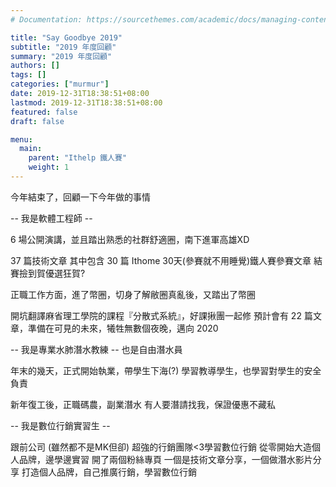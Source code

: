 ```yaml
---
# Documentation: https://sourcethemes.com/academic/docs/managing-content/

title: "Say Goodbye 2019"
subtitle: "2019 年度回顧"
summary: "2019 年度回顧"
authors: []
tags: []
categories: ["murmur"]
date: 2019-12-31T18:38:51+08:00
lastmod: 2019-12-31T18:38:51+08:00
featured: false
draft: false

menu:
  main:
    parent: "Ithelp 鐵人賽"
    weight: 1
---
```


今年結束了，回顧一下今年做的事情

-- 我是軟體工程師 --

6 場公開演講，並且踏出熟悉的社群舒適圈，南下進軍高雄XD

37 篇技術文章
其中包含 30 篇 Ithome 30天(參賽就不用睡覺)鐵人賽參賽文章
結賽撿到賀優選狂賀?

正職工作方面，進了幣圈，切身了解敝圈真亂後，又踏出了幣圈

開坑翻譯麻省理工學院的課程『分散式系統』，好課揪團一起修
預計會有 22 篇文章，準備在可見的未來，犧牲無數個夜晚，邁向 2020


-- 我是專業水肺潛水教練 --
也是自由潛水員

年末的幾天，正式開始執業，帶學生下海(?)
學習教導學生，也學習對學生的安全負責

新年復工後，正職碼農，副業潛水
有人要潛請找我，保證優惠不藏私

-- 我是數位行銷實習生 --

跟前公司 (雖然都不是MK但卻) 超強的行銷團隊<3學習數位行銷
從零開始大造個人品牌，邊學邊實習
開了兩個粉絲專頁
一個是技術文章分享，一個做潛水影片分享
打造個人品牌，自己推廣行銷，學習數位行銷

